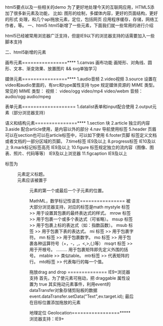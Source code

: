 html5要点以及一些相关的demo
为了更好地处理今天的互联网应用，HTML5添加了很多新元素及功能，
比如: 图形的绘制，多媒体内容，更好的页面结构，更好的形式 处理，和几个api拖放元素，定位，包括网页 应用程序缓存，存储，网络工作者，等。
一、html5
html5新增了一些元素，下面我们就一些常用的进行介绍

html5已经被常用浏览器广泛支持，但是IE9以下的浏览器支持的话需要加入一些脚本支持
<!--[if lt IE 9]>
  <script src="http://html5shiv.googlecode.com/svn/trunk/html5.js"></script>
<![endif]-->
<!--[if lt IE 9]>
  <script src="http://cdn.static.runoob.com/libs/html5shiv/3.7/html5shiv.min.js"></script>
<![endif]-->

二、html5新增的元素

画布元素================****
1.canvas 画布功能
  画矩形、对角线、圆形、文本、渐变效果、放置图片
  && svg单独学习

媒体元素================****
1.audio音频
2.video视频
3.source
  设置在video和audio里面的，有src和type属性支持
  type 规定媒体资源的 MIME 类型。
         常见的 MIME 类型：
         视频：
         video/ogg
         video/mp4
         video/webm
         音频：
         audio/ogg
         audio/mpeg


表单元素===================
1.datalist表单和input配合使用
2.output元素（部分浏览器支持）


语义和结构元素===============****
1.section 块
2.article 独立的内容
3.aside 配合article使用，是内容以外的部分
4.nav 导航使用标签
5.header 页眉可以在section也可以在article标签中，可以如下使用
    <!--<article>
        <header>
            <h1>Internet Explorer 9</h1>
            <p><time pubdate datetime="2011-03-15"></time></p>
        </header>
    </article>-->
6.footer页脚  标签定义文档或者文档的一部分区域的页脚。
7.time标签 IE9及以上
8.progress标签  IE10及以上
9.mark标记标签高亮  IE9及以上
10.figure 标签规定独立的流内容（图像、图表、照片、代码等等） IE9及以上浏览器
11.figcaption  IE9及以上
  <figcaption> 标签为 <figure> 元素定义标题。
  <figcaption> 元素应该被置于 <figure> 元素的第一个或最后一个子元素的位置。

MathML，数学标记性语言================
被大部分浏览器支持，对应的标签是math
  mystyle 标签 >> 用于设置其包裹的最终表达式的样式。
  mrow 标签 >> 用于包裹一个或多个表达式（可省略）。
  msup 标签 >> 用于包裹上标的表达式（如：指数函数）。
  msub 标签  >>  用于包裹下表的表达式。
  mi 标签  >>      用于包裹字符。
  mn 标签  >>  用于包裹数字。
  mo  标签 >> 用于包裹各种运算符号（+，-，<mo></mo>,<mfrac></mfrac>，<,>,(,)等）
  msqrt 标签 >> 用于开根号。
  <mfenced open="[" close="]">.........</mfenced>   用于包裹矩阵即先定义外围的括号。
  mtable >>  类似table。
  mtr标签 >>     代表矩阵的行。
  mtd标签 >>     代表每行的每一个值。

拖放drag and drop ==============
IE9+浏览器支持
首先，为了使元素可拖动，把 draggable 属性设置为 true
其实拖动元素事件，利用event的dataTransfer对象存储剪贴板的数据 event.dataTransfer.setData("Text",ev.target.id);
最后在目标位置添加拖放的元素


地理定位 Geolocation=================*****
浏览器支持：IE9+




